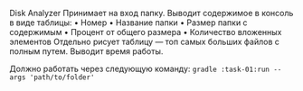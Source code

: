 Disk Analyzer
Принимает на вход папку.
Выводит содержимое в консоль в
виде таблицы:
• Номер
• Название папки
• Размер папки с содержимым
• Процент от общего размера
• Количество вложенных элементов
Отдельно рисует таблицу — топ
самых больших файлов с полным
путем.
Выводит время работы.

Должно работать через следующую команду:
`gradle :task-01:run --args 'path/to/folder'`
